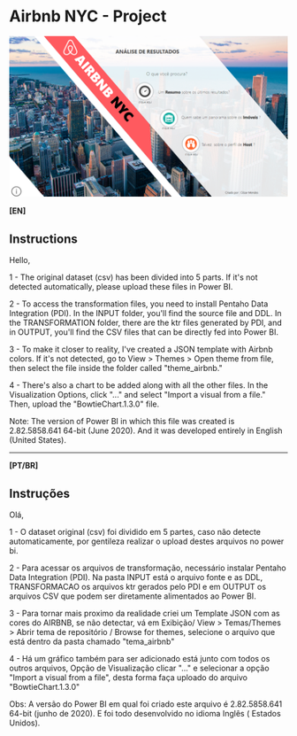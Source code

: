# Airbnb NYC - Project
![capa](https://github.com/cezarmendes/AIRBNB-NYC---Projeto/blob/master/2.POWER_BI/capa.PNG)

**[EN]**
## Instructions

Hello,

1 - The original dataset (csv) has been divided into 5 parts. If it's not detected automatically, please
upload these files in Power BI.

2 - To access the transformation files, you need to install Pentaho Data Integration (PDI).
In the INPUT folder, you'll find the source file and DDL. In the TRANSFORMATION folder, there are the ktr files generated by PDI, and in
OUTPUT, you'll find the CSV files that can be directly fed into Power BI.

3 - To make it closer to reality, I've created a JSON template with Airbnb colors. If it's not detected,
go to View > Themes > Open theme from file, then select the file inside the folder called "theme_airbnb."

4 - There's also a chart to be added along with all the other files. In the Visualization Options,
click "..." and select "Import a visual from a file." Then, upload the "BowtieChart.1.3.0" file.

Note: The version of Power BI in which this file was created is 2.82.5858.641 64-bit (June 2020). And it was developed entirely in English (United States).


-----
**[PT/BR]**
## Instruções
Olá,

1 - O dataset original (csv) foi dividido em 5 partes, caso não detecte automaticamente, por gentileza
realizar o upload destes arquivos no power bi.

2 - Para acessar os arquivos de transformação, necessário instalar Pentaho Data Integration (PDI).
Na pasta INPUT está o arquivo fonte e as DDL, TRANSFORMACAO os arquivos ktr gerados pelo PDI e em
OUTPUT os arquivos CSV que podem ser diretamente alimentados ao Power BI.

3 - Para tornar mais proximo da realidade criei um Template JSON com as cores do AIRBNB, se não detectar,
vá em Exibição/ View > Temas/Themes > Abrir tema de repositório / Browse for themes, selecione o arquivo que 
está dentro da pasta chamado "tema_airbnb"

4 - Há um gráfico também para ser adicionado está junto com todos os outros arquivos, Opção de Visualização
clicar "..." e selecionar a opção "Import a visual from a file", desta forma faça uploado do arquivo
"BowtieChart.1.3.0"

Obs: A versão do Power BI em qual foi criado este arquivo é 2.82.5858.641 64-bit (junho de 2020). E foi todo
desenvolvido no idioma Inglês ( Estados Unidos).

